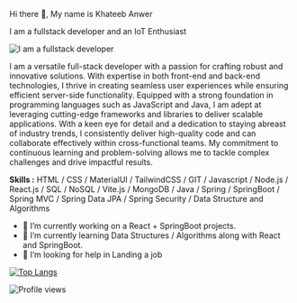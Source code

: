 Hi there 👋, My name is Khateeb Anwer

I am a fullstack developer and an IoT Enthusiast

![I am a fullstack developer](https://media.giphy.com/media/l41lMgnZc7iw0tAXe/giphy.gif)

I am a versatile full-stack developer with a passion for crafting robust and innovative solutions. With expertise in both front-end and back-end technologies, I thrive in creating seamless user experiences while ensuring efficient server-side functionality. Equipped with a strong foundation in programming languages such as JavaScript and Java, I am adept at leveraging cutting-edge frameworks and libraries to deliver scalable applications. With a keen eye for detail and a dedication to staying abreast of industry trends, I consistently deliver high-quality code and can collaborate effectively within cross-functional teams. My commitment to continuous learning and problem-solving allows me to tackle complex challenges and drive impactful results.

**Skills :**  HTML / CSS / MaterialUI / TailwindCSS / GIT / Javascript / Node.js / React.js / SQL / NoSQL / Vite.js / MongoDB / Java / Spring / SpringBoot / Spring MVC / Spring Data JPA / Spring Security / Data Structure and Algorithms


- 🔭 I’m currently working on a React + SpringBoot projects.
- 🌱 I’m currently learning Data Structures / Algorithms along with React and SpringBoot.
- 🤔 I’m looking for help in Landing a job
 
[![Top Langs](https://github-readme-stats.vercel.app/api/top-langs/?username=Khateebxtreme&layout=compact)](https://github.com/Khateebxtreme/github-readme-stats)

![Profile views](https://komarev.com/ghpvc/?username=Khateebxtreme&color=ff69b4)
 
